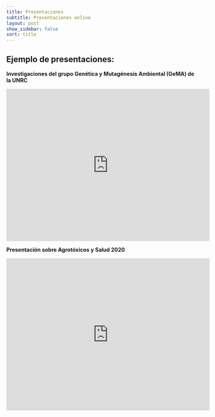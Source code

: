```yaml
---
title: Presentaciones
subtitle: Presentaciones online
layout: post
show_sidebar: false
sort: title
---
```


## Ejemplo de presentaciones:  

__Investigaciones del grupo Genética y Mutagénesis Ambiental (GeMA) de la UNRC__


  <iframe width="535" height="401" src="https://rearural.github.io/gema/#/2" frameborder="0" allow="accelerometer; autoplay; encrypted-media; gyroscope; picture-in-picture" allowfullscreen></iframe>

__Presentación sobre Agrotóxicos y Salud 2020__
  <iframe width="535" height="401" src="https://rearural.github.io/salud/#/step-1" frameborder="0" allow="accelerometer; autoplay; encrypted-media; gyroscope; picture-in-picture" allowfullscreen></iframe>
